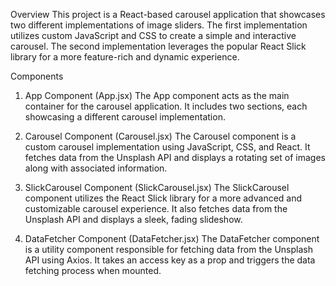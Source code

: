 Overview
This project is a React-based carousel application that showcases two different implementations of image sliders. The first implementation utilizes custom JavaScript and CSS to create a simple and interactive carousel. The second implementation leverages the popular React Slick library for a more feature-rich and dynamic experience.

Components
1. App Component (App.jsx)
The App component acts as the main container for the carousel application. It includes two sections, each showcasing a different carousel implementation.


2. Carousel Component (Carousel.jsx)
The Carousel component is a custom carousel implementation using JavaScript, CSS, and React. It fetches data from the Unsplash API and displays a rotating set of images along with associated information.

3. SlickCarousel Component (SlickCarousel.jsx)
The SlickCarousel component utilizes the React Slick library for a more advanced and customizable carousel experience. It also fetches data from the Unsplash API and displays a sleek, fading slideshow.

4. DataFetcher Component (DataFetcher.jsx)
The DataFetcher component is a utility component responsible for fetching data from the Unsplash API using Axios. It takes an access key as a prop and triggers the data fetching process when mounted.